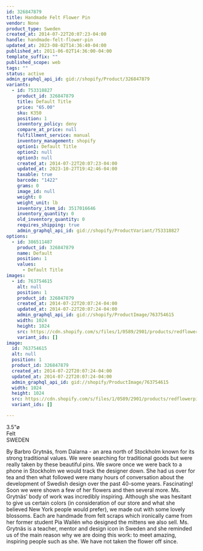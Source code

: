 ```yaml
---
id: 326847879
title: Handmade Felt Flower Pin
vendor: None
product_type: Sweden
created_at: 2014-07-22T20:07:23-04:00
handle: handmade-felt-flower-pin
updated_at: 2023-08-02T14:36:40-04:00
published_at: 2011-06-02T14:36:00-04:00
template_suffix: ""
published_scope: web
tags: ""
status: active
admin_graphql_api_id: gid://shopify/Product/326847879
variants:
  - id: 753318827
    product_id: 326847879
    title: Default Title
    price: "65.00"
    sku: K350
    position: 1
    inventory_policy: deny
    compare_at_price: null
    fulfillment_service: manual
    inventory_management: shopify
    option1: Default Title
    option2: null
    option3: null
    created_at: 2014-07-22T20:07:23-04:00
    updated_at: 2023-10-27T19:42:46-04:00
    taxable: true
    barcode: "1422"
    grams: 0
    image_id: null
    weight: 0
    weight_unit: lb
    inventory_item_id: 3517016646
    inventory_quantity: 0
    old_inventory_quantity: 0
    requires_shipping: true
    admin_graphql_api_id: gid://shopify/ProductVariant/753318827
options:
  - id: 386511487
    product_id: 326847879
    name: Default
    position: 1
    values:
      - Default Title
images:
  - id: 763754615
    alt: null
    position: 1
    product_id: 326847879
    created_at: 2014-07-22T20:07:24-04:00
    updated_at: 2014-07-22T20:07:24-04:00
    admin_graphql_api_id: gid://shopify/ProductImage/763754615
    width: 1024
    height: 1024
    src: https://cdn.shopify.com/s/files/1/0589/2901/products/redflowerpin.jpeg?v=1406074044
    variant_ids: []
image:
  id: 763754615
  alt: null
  position: 1
  product_id: 326847879
  created_at: 2014-07-22T20:07:24-04:00
  updated_at: 2014-07-22T20:07:24-04:00
  admin_graphql_api_id: gid://shopify/ProductImage/763754615
  width: 1024
  height: 1024
  src: https://cdn.shopify.com/s/files/1/0589/2901/products/redflowerpin.jpeg?v=1406074044
  variant_ids: []

---
```


3.5"ø  
Felt  
SWEDEN

By Barbro Grytnäs, from Dalarna - an area north of Stockholm known for its strong traditional values. We were searching for traditional goods but were really taken by these beautiful pins. We swore once we were back to a phone in Stockholm we would track the designer down. She had us over for tea and then what followed were many hours of conversation about the development of Swedish design over the past 40-some years. Fascinating! Soon we were shown a few of her flowers and then several more. Ms. Grytnäs’ body of work was incredibly inspiring. Although she was hesitant to give us certain colors (in consideration of our store and what she believed New York people would prefer), we made out with some lovely blossoms. Each are handmade from felt scraps which ironically came from her former student Pia Wallén who designed the mittens we also sell. Ms. Grytnäs is a teacher, mentor and design icon in Sweden and she reminded us of the main reason why we are doing this work: to meet amazing, inspiring people such as she. We have not taken the flower off since.